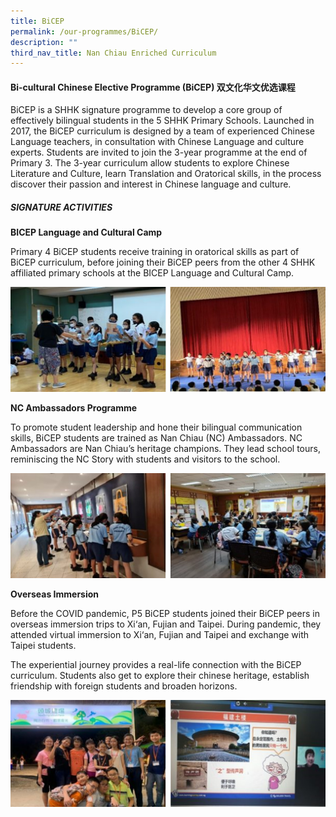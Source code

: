 ```yaml
---
title: BiCEP
permalink: /our-programmes/BiCEP/
description: ""
third_nav_title: Nan Chiau Enriched Curriculum
---
```

#### **Bi-cultural Chinese Elective Programme (BiCEP)**   **双文化华文优选课程**

BiCEP is a SHHK signature programme to develop a core group of effectively bilingual students in the 5 SHHK Primary Schools. Launched in 2017, the BiCEP curriculum is designed by a team of experienced Chinese Language teachers, in consultation with Chinese Language and culture experts. 
Students are invited to join the 3-year programme at the end of Primary 3. The 3-year curriculum allow students to explore Chinese Literature and Culture, learn Translation and Oratorical skills, in the process discover their passion and interest in Chinese language and culture.

##### **SIGNATURE ACTIVITIES**

**BICEP Language and Cultural Camp**

Primary 4 BiCEP students receive training in oratorical skills as part of BiCEP curriculum, before joining their BiCEP peers from the other 4 SHHK affiliated primary schools at the BICEP Language and Cultural Camp.


![](/images/Our%20Curriculum%20MTL_GAP_Bicep/BICEP01.jpg)

**NC Ambassadors Programme**

To promote student leadership and hone their bilingual communication skills, BiCEP students are trained as Nan Chiau (NC) Ambassadors. 
NC Ambassadors are Nan Chiau’s heritage champions. They lead school tours, reminiscing the NC Story with students and visitors to the school.

![](/images/Our%20Curriculum%20MTL_GAP_Bicep/BICEP02.jpg)

**Overseas Immersion**
         <!-- /\* Font Definitions \*/ @font-face {font-family:Latha; panose-1:2 0 4 0 0 0 0 0 0 0; mso-font-charset:0; mso-generic-font-family:swiss; mso-font-pitch:variable; mso-font-signature:1048579 0 0 0 1 0;} @font-face {font-family:"Cambria Math"; panose-1:2 4 5 3 5 4 6 3 2 4; mso-font-charset:0; mso-generic-font-family:roman; mso-font-pitch:variable; mso-font-signature:-536869121 1107305727 33554432 0 415 0;} @font-face {font-family:DengXian; panose-1:2 1 6 0 3 1 1 1 1 1; mso-font-alt:等线; mso-font-charset:134; mso-generic-font-family:auto; mso-font-pitch:variable; mso-font-signature:-1610612033 953122042 22 0 262159 0;} @font-face {font-family:Calibri; panose-1:2 15 5 2 2 2 4 3 2 4; mso-font-charset:0; mso-generic-font-family:swiss; mso-font-pitch:variable; mso-font-signature:-469750017 -1073732485 9 0 511 0;} @font-face {font-family:"\\@DengXian"; panose-1:2 1 6 0 3 1 1 1 1 1; mso-font-charset:134; mso-generic-font-family:auto; mso-font-pitch:variable; mso-font-signature:-1610612033 953122042 22 0 262159 0;} /\* Style Definitions \*/ p.MsoNormal, li.MsoNormal, div.MsoNormal {mso-style-unhide:no; mso-style-qformat:yes; mso-style-parent:""; margin-top:0in; margin-right:0in; margin-bottom:8.0pt; margin-left:0in; line-height:107%; mso-pagination:widow-orphan; font-size:11.0pt; font-family:"Calibri",sans-serif; mso-ascii-font-family:Calibri; mso-ascii-theme-font:minor-latin; mso-fareast-font-family:DengXian; mso-fareast-theme-font:minor-fareast; mso-hansi-font-family:Calibri; mso-hansi-theme-font:minor-latin; mso-bidi-font-family:Latha; mso-ansi-language:EN-US;} p {mso-style-priority:99; mso-margin-top-alt:auto; margin-right:0in; mso-margin-bottom-alt:auto; margin-left:0in; mso-pagination:widow-orphan; font-size:12.0pt; font-family:"Times New Roman",serif; mso-fareast-font-family:"Times New Roman"; mso-ansi-language:EN-SG;} .MsoChpDefault {mso-style-type:export-only; mso-default-props:yes; font-family:"Calibri",sans-serif; mso-ascii-font-family:Calibri; mso-ascii-theme-font:minor-latin; mso-fareast-font-family:DengXian; mso-fareast-theme-font:minor-fareast; mso-hansi-font-family:Calibri; mso-hansi-theme-font:minor-latin; mso-bidi-font-family:Latha; mso-bidi-theme-font:minor-bidi;} .MsoPapDefault {mso-style-type:export-only; margin-bottom:8.0pt; line-height:107%;} @page WordSection1 {size:8.5in 11.0in; margin:1.0in 1.0in 1.0in 1.0in; mso-header-margin:.5in; mso-footer-margin:.5in; mso-paper-source:0;} div.WordSection1 {page:WordSection1;} -->

Before the COVID pandemic, P5 BiCEP students joined their BiCEP peers in overseas immersion trips to Xi‘an, Fujian and Taipei. During pandemic, they attended virtual immersion to Xi‘an, Fujian and Taipei and exchange with Taipei students.

The experiential journey provides a real-life connection with the BiCEP curriculum. Students also get to explore their chinese heritage, establish friendship with foreign students and broaden horizons.

![](/images/Our%20Curriculum%20MTL_GAP_Bicep/BICEP03.jpg)